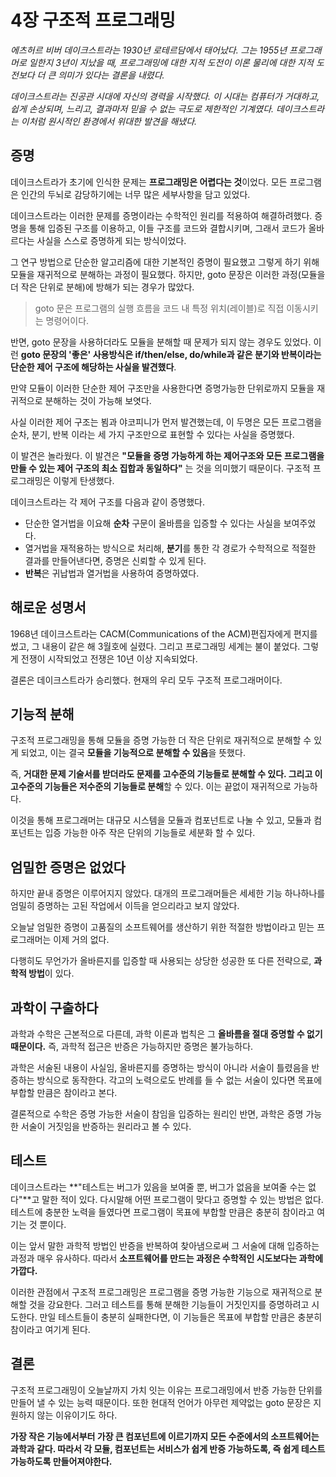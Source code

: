 # 4장 구조적 프로그래밍

_에츠허르 비버 데이크스트라는 1930년 로테르담에서 태어났다. 그는 1955년 프로그래머로 일한지 3년이 지났을 때, 프로그래밍에 대한 지적 도전이 이론 물리에 대한 지적 도전보다 더 큰 의미가 있다는 결론을 내렸다._

_데이크스트라는 진공관 시대에 자신의 경력을 시작했다. 이 시대는 컴퓨터가 거대하고, 쉽게 손상되며, 느리고, 결과마저 믿을 수 없는 극도로 제한적인 기계였다. 데이크스트라는 이처럼 원시적인 환경에서 위대한 발견을 해냈다._

## 증명

데이크스트라가 초기에 인식한 문제는 **프로그래밍은 어렵다는 것**이었다. 모든 프로그램은 인간의 두뇌로 감당하기에는 너무 많은 세부사항을 담고 있었다.

데이크스트라는 이러한 문제를 증명이라는 수학적인 원리를 적용하여 해결하려했다. 증명을 통해 입증된 구조를 이용하고, 이들 구조를 코드와 결합시키며, 그래서 코드가 올바르다는 사실을 스스로 증명하게 되는 방식이었다.

그 연구 방법으로 단순한 알고리즘에 대한 기본적인 증명이 필요했고 그렇게 하기 위해 모듈을 재귀적으로 분해하는 과정이 필요했다. 하지만, goto 문장은 이러한 과정(모듈을 더 작은 단위로 분해)에 방해가 되는 경우가 많았다.

> goto 문은 프로그램의 실행 흐름을 코드 내 특정 위치(레이블)로 직접 이동시키는 명령어이다.

반면, goto 문장을 사용하더라도 모듈을 분해할 때 문제가 되지 않는 경우도 있었다. 이런 **goto 문장의 '좋은' 사용방식은 if/then/else, do/while과 같은 분기와 반복이라는 단순한 제어 구조에 해당하는 사실을 발견했다**.

만약 모듈이 이러한 단순한 제어 구조만을 사용한다면 증명가능한 단위로까지 모듈을 재귀적으로 분해하는 것이 가능해 보엿다.

사실 이러한 제어 구조는 뵘과 야코피니가 먼저 발견했는데, 이 두명은 모든 프로그램을 순차, 분기, 반복 이라는 세 가지 구조만으로 표현할 수 있다는 사실을 증명했다.

이 발견은 놀라웠다. 이 발견은 **"모듈을 증명 가능하게 하는 제어구조와 모든 프로그램을 만들 수 있는 제어 구조의 최소 집합과 동일하다"** 는 것을 의미했기 때문이다. 구조적 프로그래밍은 이렇게 탄생했다.

데이크스트라는 각 제어 구조를 다음과 같이 증명했다.

- 단순한 열거법을 이요해 **순차** 구문이 올바름을 입증할 수 있다는 사실을 보여주었다.
- 열거법을 재적용하는 방식으로 처리해, **분기**를 통한 각 경로가 수학적으로 적절한 결과를 만들어낸다면, 증명은 신뢰할 수 있게 된다.
- **반복**은 귀납법과 열거법을 사용하여 증명하였다.

## 해로운 성명서

1968년 데이크스트라는 CACM(Communications of the ACM)편집자에게 편지를 썼고, 그 내용이 같은 해 3월호에 실렸다. 그리고 프로그래밍 세계는 불이 붙었다. 그렇게 전쟁이 시작되었고 전쟁은 10년 이상 지속되었다.

결론은 데이크스트라가 승리했다. 현재의 우리 모두 구조적 프로그래머이다.

## 기능적 분해

구조적 프로그래밍을 통해 모듈을 증명 가능한 더 작은 단위로 재귀적으로 분해할 수 있게 되었고, 이는 결국 **모듈을 기능적으로 분해할 수 있음**을 뜻했다.

즉, **거대한 문제 기술서를 받더라도 문제를 고수준의 기능들로 분해할 수 있다. 그리고 이 고수준의 기능들은 저수준의 기능들로 분해**할 수 있다. 이는 끝없이 재귀적으로 가능하다.

이것을 통해 프로그래머는 대규모 시스템을 모듈과 컴포넌트로 나눌 수 있고, 모듈과 컴포넌트는 입증 가능한 아주 작은 단위의 기능들로 세분화 할 수 있다.

## 엄밀한 증명은 없었다

하지만 끝내 증명은 이루어지지 않았다. 대개의 프로그래머들은 세세한 기능 하나하나를 엄밀히 증명하는 고된 작업에서 이득을 얻으리라고 보지 않았다. 

오늘날 엄밀한 증명이 고품질의 소프트웨어를 생산하기 위한 적절한 방법이라고 믿는 프로그래머는 이제 거의 없다.

다행히도 무언가가 올바른지를 입증할 때 사용되는 상당한 성공한 또 다른 전략으로, **과학적 방법**이 있다.

## 과학이 구출하다

과학과 수학은 근본적으로 다른데, 과학 이론과 법칙은 그 **올바름을 절대 증명할 수 없기 때문이다.** 즉, 과학적 접근은 반증은 가능하지만 증명은 불가능하다.

과학은 서술된 내용이 사실임, 올바른지를 증명하는 방식이 아니라 서술이 틀렸음을 반증하는 방식으로 동작한다. 각고의 노력으로도 반례를 들 수 없는 서술이 있다면 목표에 부합할 만큼은 참이라고 본다.

결론적으로 수학은 증명 가능한 서술이 참임을 입증하는 원리인 반면, 과학은 증명 가능한 서술이 거짓임을 반증하는 원리라고 볼 수 있다.

## 테스트

데이크스트라는 **"테스트는 버그가 있음을 보여줄 뿐, 버그가 없음을 보여줄 수는 없다"**고 말한 적이 있다. 다시말해 어떤 프로그램이 맞다고 증명할 수 있는 방법은 없다. 테스트에 충분한 노력을 들였다면 프로그램이 목표에 부합할 만큼은 충분히 참이라고 여기는 것 뿐이다.

이는 앞서 말한 과학적 방법인 반증을 반복하여 찾아냄으로써 그 서술에 대해 입증하는 과정과 매우 유사하다. 따라서 **소프트웨어를 만드는 과정은 수학적인 시도보다는 과학에 가깝다.**

이러한 관점에서 구조적 프로그래밍은 프로그램을 증명 가능한 기능으로 재귀적으로 분해할 것을 강요한다. 그러고 테스트를 통해 분해한 기능들이 거짓인지를 증명하려고 시도한다. 만일 테스트들이 충분히 실패한다면, 이 기능들은 목표에 부합할 만큼은 충분히 참이라고 여기게 된다.

## 결론

구조적 프로그래밍이 오늘날까지 가치 잇는 이유는 프로그래밍에서 반증 가능한 단위를 만들어 낼 수 있는 능력 때문이다. 또한 현대적 언어가 아무런 제약없는 goto 문장은 지원하지 않는 이유이기도 하다. 

**가장 작은 기능에서부터 가장 큰 컴포넌트에 이르기까지 모든 수준에서의 소프트웨어는 과학과 같다. 따라서 각 모듈, 컴포넌트는 서비스가 쉽게 반증 가능하도록, 즉 쉽게 테스트 가능하도록 만들어져야한다.**